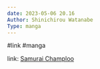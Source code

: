 ```yaml
---
date: 2023-05-06 20.16
Author: Shinichirou Watanabe  
Type: manga
---
```

#link  #manga  

link: [Samurai Champloo](https://anilist.co/manga/30512/Samurai-Champloo)
